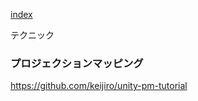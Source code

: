 
[index](https://github.com/kitasenjudesign/CreativeCodingDictionary/blob/master/README.md)

テクニック

### プロジェクションマッピング
https://github.com/keijiro/unity-pm-tutorial

### 
